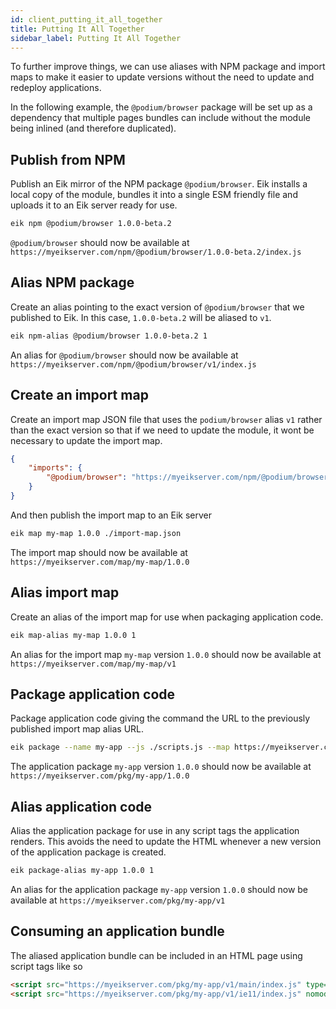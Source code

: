 ```yaml
---
id: client_putting_it_all_together
title: Putting It All Together
sidebar_label: Putting It All Together
---
```


To further improve things, we can use aliases with NPM package and import maps to make it easier to update versions without the need to update and redeploy applications.

In the following example, the `@podium/browser` package will be set up as a dependency that multiple pages bundles can include without the module being inlined (and therefore duplicated).

## Publish from NPM

Publish an Eik mirror of the NPM package `@podium/browser`. Eik installs a local copy of the module, bundles it into a single ESM friendly file and uploads it to an Eik server ready for use.

```sh
eik npm @podium/browser 1.0.0-beta.2
```

`@podium/browser` should now be available at `https://myeikserver.com/npm/@podium/browser/1.0.0-beta.2/index.js`

## Alias NPM package

Create an alias pointing to the exact version of `@podium/browser` that we published to Eik. In this case, `1.0.0-beta.2` will be aliased to `v1`.

```sh
eik npm-alias @podium/browser 1.0.0-beta.2 1
```

An alias for `@podium/browser` should now be available at `https://myeikserver.com/npm/@podium/browser/v1/index.js`

## Create an import map

Create an import map JSON file that uses the `podium/browser` alias `v1` rather than the exact version so that if we need to update the module, it wont be necessary to update the import map.

```json
{
    "imports": {
        "@podium/browser": "https://myeikserver.com/npm/@podium/browser/v1/index.js"
    }
}
```

And then publish the import map to an Eik server

```sh
eik map my-map 1.0.0 ./import-map.json
```

The import map should now be available at `https://myeikserver.com/map/my-map/1.0.0`

## Alias import map

Create an alias of the import map for use when packaging application code.

```sh
eik map-alias my-map 1.0.0 1
```

An alias for the import map `my-map` version `1.0.0` should now be available at `https://myeikserver.com/map/my-map/v1`

## Package application code

Package application code giving the command the URL to the previously published import map alias URL.

```sh
eik package --name my-app --js ./scripts.js --map https://myeikserver.com/map/my-map/v1
```

The application package `my-app` version `1.0.0` should now be available at `https://myeikserver.com/pkg/my-app/1.0.0`

## Alias application code

Alias the application package for use in any script tags the application renders. This avoids the need to update the HTML whenever a new version of the application package is created.

```sh
eik package-alias my-app 1.0.0 1
```

An alias for the application package `my-app` version `1.0.0` should now be available at `https://myeikserver.com/pkg/my-app/v1`

## Consuming an application bundle

The aliased application bundle can be included in an HTML page using script tags like so

```html
<script src="https://myeikserver.com/pkg/my-app/v1/main/index.js" type="module" defer></script>
<script src="https://myeikserver.com/pkg/my-app/v1/ie11/index.js" nomodule defer></script>
```
